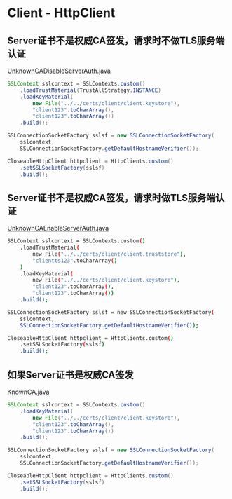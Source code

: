 # Client - HttpClient

## Server证书不是权威CA签发，请求时不做TLS服务端认证

[UnknownCADisableServerAuth.java](src/main/java/me/chanjar/client/hc/UnknownCADisableServerAuth.java)

```java
SSLContext sslcontext = SSLContexts.custom()
    .loadTrustMaterial(TrustAllStrategy.INSTANCE)
    .loadKeyMaterial(
        new File("../../certs/client/client.keystore"),
        "client123".toCharArray(),
        "client123".toCharArray())
    .build();

SSLConnectionSocketFactory sslsf = new SSLConnectionSocketFactory(
    sslcontext,
    SSLConnectionSocketFactory.getDefaultHostnameVerifier());

CloseableHttpClient httpclient = HttpClients.custom()
    .setSSLSocketFactory(sslsf)
    .build();
```

## Server证书不是权威CA签发，请求时做TLS服务端认证

[UnknownCAEnableServerAuth.java](src/main/java/me/chanjar/client/hc/UnknownCAEnableServerAuth.java)

```bash
SSLContext sslcontext = SSLContexts.custom()
    .loadTrustMaterial(
        new File("../../certs/client/client.truststore"),
        "clientts123".toCharArray()
    )
    .loadKeyMaterial(
        new File("../../certs/client/client.keystore"),
        "client123".toCharArray(),
        "client123".toCharArray())
    .build();

SSLConnectionSocketFactory sslsf = new SSLConnectionSocketFactory(
    sslcontext,
    SSLConnectionSocketFactory.getDefaultHostnameVerifier());

CloseableHttpClient httpclient = HttpClients.custom()
    .setSSLSocketFactory(sslsf)
    .build();
```

## 如果Server证书是权威CA签发

[KnownCA.java](src/main/java/me/chanjar/client/hc/KnownCA.java)

```java
SSLContext sslcontext = SSLContexts.custom()
    .loadKeyMaterial(
        new File("../../certs/client/client.keystore"),
        "client123".toCharArray(),
        "client123".toCharArray())
    .build();

SSLConnectionSocketFactory sslsf = new SSLConnectionSocketFactory(
    sslcontext,
    SSLConnectionSocketFactory.getDefaultHostnameVerifier());

CloseableHttpClient httpclient = HttpClients.custom()
    .setSSLSocketFactory(sslsf)
    .build();
```





